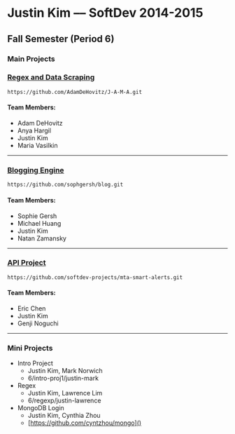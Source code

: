 # Justin Kim –– SoftDev 2014-2015

## Fall Semester (Period 6)

### Main Projects

### [Regex and Data Scraping](https://github.com/AdamDeHovitz/J-A-M-A)
`https://github.com/AdamDeHovitz/J-A-M-A.git`
#### Team Members:
* Adam DeHovitz
* Anya Hargil
* Justin Kim
* Maria Vasilkin

---

### [Blogging Engine](https://github.com/sophgersh/blog)
`https://github.com/sophgersh/blog.git`
#### Team Members:
* Sophie Gersh
* Michael Huang
* Justin Kim
* Natan Zamansky

---

### [API Project](https://github.com/softdev-projects/mta-smart-alerts)
`https://github.com/softdev-projects/mta-smart-alerts.git`
#### Team Members:
* Eric Chen
* Justin Kim
* Genji Noguchi

---

### Mini Projects

* Intro Project
  * Justin Kim, Mark Norwich
  * 6/intro-proj1/justin-mark
* Regex
  * Justin Kim, Lawrence Lim
  * 6/regexp/justin-lawrence
* MongoDB Login
  * Justin Kim, Cynthia Zhou
  * [https://github.com/cyntzhou/mongo]()